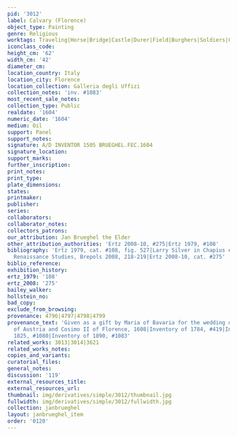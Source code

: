 ```yaml
---
pid: '3012'
label: Calvary (Florence)
object_type: Painting
genre: Religious
worktags: Traveling|Horse|Bridge|Castle|Durer|Field|Burghers|Soldiers|Christ|New Testament
iconclass_code:
height_cm: '62'
width_cm: '42'
diameter_cm:
location_country: Italy
location_city: Florence
location_collection: Galleria degli Uffizi
collection_notes: 'inv. #1083'
most_recent_sale_notes:
collection_type: Public
realdate: '1604'
numeric_date: '1604'
medium: Oil
support: Panel
support_notes:
signature: A/D INVENTOR 1505 BRUEGHEL.FEC.1604
signature_location:
support_marks:
further_inscription:
print_notes:
print_type:
plate_dimensions:
states:
printmaker:
publisher:
series:
collaborators:
collaborator_notes:
collectors_patrons:
our_attribution: Jan Brueghel the Elder
other_attribution_authorities: 'Ertz 2008-10, #275|Ertz 1979, #108'
bibliography: 'Ertz 1979, cat. #108, fig. 527|Larry Silver in Chapius ed., Northern
  Renaissance Studies, Brepols 2008, 218-219|Ertz 2008-10, cat. #275'
biblio_reference:
exhibition_history:
ertz_1979: '108'
ertz_2008: '275'
bailey_walker:
hollstein_no:
bad_copy:
exclude_from_browsing:
provenance: 4796|4797|4798|4799
provenance_text: 'Given as a gift by Maria of Bavaria for the wedding of Maria Magdalena
  of Austria and Cosimo II of Florence, 1608|Inventory of 1784, #419|Inventory of
  1825, #1080|Inventory of 1890, #1083'
related_works: 3013|3014|3621
related_works_notes:
copies_and_variants:
curatorial_files:
general_notes:
discussion: '119'
external_resources_title:
external_resources_url:
thumbnail: img/derivatives/simple/3012/thumbnail.jpg
fullwidth: img/derivatives/simple/3012/fullwidth.jpg
collection: janbrueghel
layout: janbrueghel_item
order: '0120'
---
```

